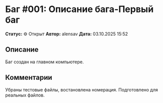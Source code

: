 # Баг #001: Описание бага-Первый баг

**Статус:** ⚙️ Открыт
**Автор:** alensav
**Дата:** 03.10.2025 15:52

## Описание
Баг создан на главном компьютере.

## Комментарии
Убраны тестовые файлы, востановлена номерация. Подготовлено для реальных файлов.
